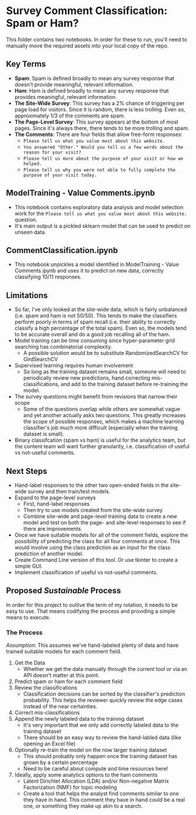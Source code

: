 # Survey Comment Classification:  Spam or Ham?
This folder contains two notebooks. In order for these to run, you'll need to manually move the required assets into your local copy of the repo.

## Key Terms
  - **Spam**: Spam is defined broadly to mean any survey response that doesn't provide meaningful, relevant information.
  - **Ham**:  Ham is defined broadly to mean any survey response that provides meaningful, relevant information.
  - **The Site-Wide Survey**:  This survey has a 2% chance of triggering per page load for visitors. Since it is random, there is less trolling. Even so, approximately 1/3 of the comments are spam.
  - **The Page-Level Survey**:  This survey appears at the bottom of most pages.
    Since it's always there, there tends to be more trolling and spam.
  - **The Comments**:  There are four fields that allow free-form responses:
    - `Please tell us what you value most about this website.`
    - `You answered "Other." Would you tell us a few words about the reason for your visit?`
    - `Please tell us more about the purpose of your visit or how we helped.`
    - `Please tell us why you were not able to fully complete the purpose of your
      visit today.`

## ModelTraining - Value Comments.ipynb
  - This notebook contains exploratory data analysis and model selection work for the `Please tell us what you value most about this website.` question. 
  - It's main output is a pickled sklearn model that can be used to predict on unseen data.

## CommentClassification.ipynb
  - This notebook unpickles a model identified in ModelTraining - Value Comments.ipynb and uses it to predict on new data, correctly classifying 10/11 responses. 

## Limitations
  - So far, I've only looked at the site-wide data, which is fairly unbalanced (i.e. spam and ham is not 50/50). This tends to make the classifiers perform poorly in terms of spam recall (i.e. their ability to correctly classify a high percentage of the total spam). Even so, the models tend to be accurate overall and do a good job recalling all of the ham.
  - Model training can be time consuming since hyper-parameter grid searching has combinatorial complexity.
    - A possible solution would be to substitute RandomizedSearchCV for GirdSearchCV
  - Supervised learning requires human involvement
    - So long as the training dataset remains small, someone will need to periodically review new predictions, hand correcting mis-classifications, and add to the training dataset before re-training the model.
  - The survey questions might benefit from revisions that narrow their scope
    - Some of the questions overlap while others are somewhat vague and yet another actually asks two questions. This greatly increases the scope of possible responses, which makes a machine learning classifier's job much more difficult (especially when the training dataset is small).
  - Binary classifcation (spam vs ham) is useful for the analytics team, but the content team will want further granularity, i.e. classification of useful vs not-useful comments.

## Next Steps
  - Hand-label responses to the other two open-ended fields in the site-wide survey and then train/test models.
  - Expand to the page-level surveys
    - First, hand-label responses
    - Then try to use models created from the site-wide survey
    - Combine site-wide and page-level training data to create a new model and test on both the page- and site-level responses to see if there are improvements.
  - Once we have suitable models for all of the comment fields, explore the possibility of predicting the class for all four comments at once. This would involve using the class prediction as an input for the class prediction of another model. 
  - Create Command Line version of this tool. Or use tkinter to create a simple GUI.
  - Implement classification of useful vs not-useful comments.

## Proposed *Sustainable* Process
In order for this project to outlive the term of my rotation, it needs to be easy to use. That means codifying the process and providing a simple means to execute. 
### The Process
*Assumption*: This assumes we've hand-labeled plenty of data and have trained suitable models for each comment field.

  1. Get the Data
      - Whether we get the data manually through the current tool or via an API doesn't matter at this point.
  2. Predict spam or ham for each comment field
  3. Review the classifications
      - Classification decisions can be sorted by the classifier's prediction probability. This helps the reviewer quickly review the edge cases instead of the near certainties.
  4. Correct mis-classifications
  5. Append the newly labeled data to the training dataset
      - It's very important that we only add correctly labeled data to the training dataset
      - There should be an easy way to review the hand-labled data (like opening an Excel file)
  6. Optionally re-train the model on the now larger training dataset
     - This should probably only happen once the training dataset has grown by a certain percentage 
     - Need to be careful about compute and time resources here!
  7. Ideally, apply some analytics options to the ham comments
     - Latent Dirichlet Allocation (LDA) and/or Non-negative Matrix Factorization (NMF) for topic modeling
     - Create a tool that helps the analyst find comments similar to one they have in hand. This comment they have in hand could be a real one, or something they make up akin to a search.
